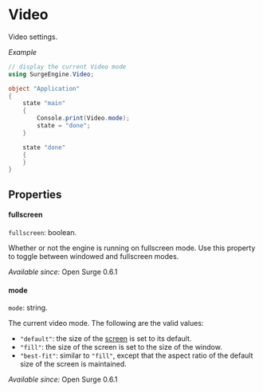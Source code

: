 Video
=====

Video settings.

*Example*

```cs
// display the current Video mode
using SurgeEngine.Video;

object "Application"
{
    state "main"
    {
        Console.print(Video.mode);
        state = "done";
    }

    state "done"
    {
    }
}
```

Properties
----------

#### fullscreen

`fullscreen`: boolean.

Whether or not the engine is running on fullscreen mode. Use this property to toggle between windowed and fullscreen modes.

*Available since:* Open Surge 0.6.1

#### mode

`mode`: string.

The current video mode. The following are the valid values:

* `"default"`: the size of the [screen](#screen) is set to its default.
* `"fill"`: the size of the screen is set to the size of the window.
* `"best-fit"`: similar to `"fill"`, except that the aspect ratio of the default size of the screen is maintained.

*Available since:* Open Surge 0.6.1
